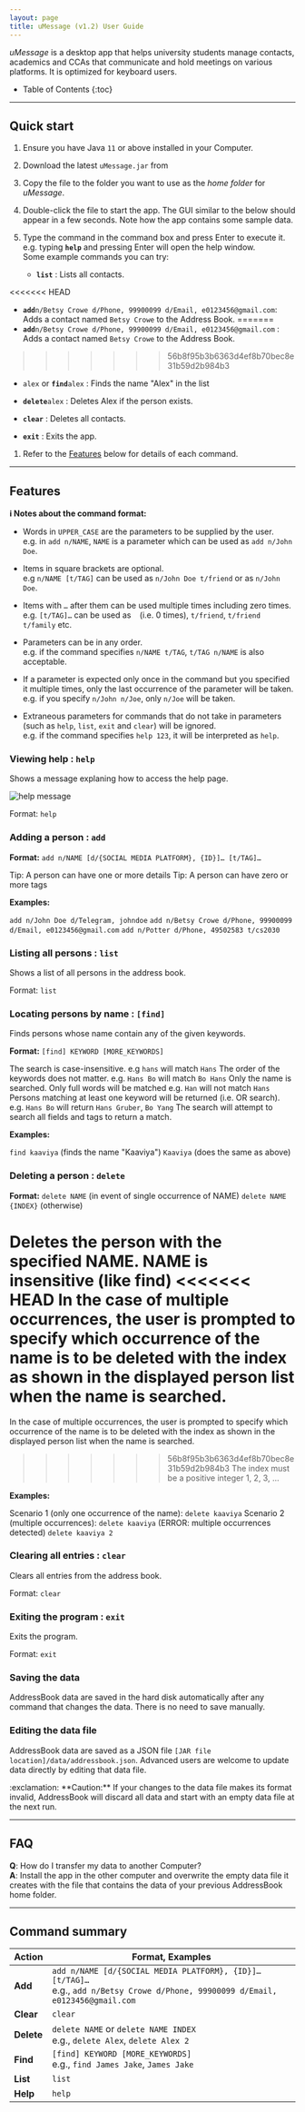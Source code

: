 ```yaml
---
layout: page
title: uMessage (v1.2) User Guide
---
```


*uMessage* is a desktop app that helps university students manage contacts, academics and CCAs that communicate and hold meetings on various platforms. It is optimized for keyboard users.

* Table of Contents
{:toc}

--------------------------------------------------------------------------------------------------------------------

## Quick start

1. Ensure you have Java `11` or above installed in your Computer.

1. Download the latest `uMessage.jar` from

1. Copy the file to the folder you want to use as the _home folder_ for *uMessage*.

1. Double-click the file to start the app. The GUI similar to the below should appear in a few seconds. Note how the app contains some sample data.<br>

1. Type the command in the command box and press Enter to execute it. e.g. typing **`help`** and pressing Enter will open the help window.<br>
   Some example commands you can try:

   * **`list`** : Lists all contacts.

<<<<<<< HEAD
   * **`add`**`n/Betsy Crowe d/Phone, 99900099 d/Email, e0123456@gmail.com`: Adds a contact named `Betsy Crowe` to the Address Book.
=======
   * **`add`**`n/Betsy Crowe d/Phone, 99900099 d/Email, e0123456@gmail.com` : Adds a contact named `Betsy Crowe` to the Address Book.
>>>>>>> 56b8f95b3b6363d4ef8b70bec8e31b59d2b984b3

   * `alex` or **`find`**`alex` : Finds the name "Alex" in the list

   * **`delete`**`alex` : Deletes Alex if the person exists.

   * **`clear`** : Deletes all contacts.

   * **`exit`** : Exits the app.

1. Refer to the [Features](#features) below for details of each command.

--------------------------------------------------------------------------------------------------------------------

## Features

<div markdown="block" class="alert alert-info">

**:information_source: Notes about the command format:**<br>

* Words in `UPPER_CASE` are the parameters to be supplied by the user.<br>
  e.g. in `add n/NAME`, `NAME` is a parameter which can be used as `add n/John Doe`.

* Items in square brackets are optional.<br>
  e.g `n/NAME [t/TAG]` can be used as `n/John Doe t/friend` or as `n/John Doe`.

* Items with `…`​ after them can be used multiple times including zero times.<br>
  e.g. `[t/TAG]…​` can be used as ` ` (i.e. 0 times), `t/friend`, `t/friend t/family` etc.

* Parameters can be in any order.<br>
  e.g. if the command specifies `n/NAME t/TAG`, `t/TAG n/NAME` is also acceptable.

* If a parameter is expected only once in the command but you specified it multiple times, only the last occurrence of the parameter will be taken.<br>
  e.g. if you specify `n/John n/Joe`, only `n/Joe` will be taken.

* Extraneous parameters for commands that do not take in parameters (such as `help`, `list`, `exit` and `clear`) will be ignored.<br>
  e.g. if the command specifies `help 123`, it will be interpreted as `help`.

</div>

### Viewing help : `help`

Shows a message explaning how to access the help page.

![help message](images/helpMessage.png)

Format: `help`


### Adding a person : `add`

**Format:** `add n/NAME [d/{SOCIAL MEDIA PLATFORM}, {ID}]… [t/TAG]…`

Tip: A person can have one or more details
Tip: A person can have zero or more tags

**Examples:**

`add n/John Doe d/Telegram, johndoe`
`add n/Betsy Crowe d/Phone, 99900099 d/Email, e0123456@gmail.com`
`add n/Potter d/Phone, 49502583 t/cs2030`

### Listing all persons : `list`

Shows a list of all persons in the address book.

Format: `list`

### Locating persons by name : `[find]`

Finds persons whose name contain any of the given keywords.

**Format:**  `[find] KEYWORD [MORE_KEYWORDS]`

The search is case-insensitive. e.g `hans` will match `Hans`
The order of the keywords does not matter. e.g. `Hans Bo` will match `Bo Hans`
Only the name is searched.
Only full words will be matched e.g. `Han` will not match `Hans`
Persons matching at least one keyword will be returned (i.e. OR search). e.g. `Hans Bo` will return `Hans Gruber`, `Bo Yang`
The search will attempt to search all fields and tags to return a match.

**Examples:**

`find kaaviya` (finds the name "Kaaviya")
`Kaaviya` (does the same as above)

### Deleting a person : `delete`

**Format:**
`delete NAME`			(in event of single occurrence of NAME)
`delete NAME {INDEX}`	(otherwise)

Deletes the person with the specified NAME.
NAME is insensitive (like find)
<<<<<<< HEAD
In the case of multiple occurrences, the user is prompted to specify which occurrence of the name is to be deleted with the index as shown in the displayed person list when the name is searched.
=======
In the case of multiple occurrences, the user is prompted to specify which occurrence of the name is to be deleted with the index as shown in the displayed person list when the name is searched.
>>>>>>> 56b8f95b3b6363d4ef8b70bec8e31b59d2b984b3
The index must be a positive integer 1, 2, 3, ...

**Examples:**

Scenario 1 (only one occurrence of the  name): `delete kaaviya`
Scenario 2 (multiple occurrences):
`delete kaaviya`   (ERROR: multiple occurrences detected)
`delete kaaviya 2`

### Clearing all entries : `clear`

Clears all entries from the address book.

Format: `clear`

### Exiting the program : `exit`

Exits the program.

Format: `exit`

### Saving the data

AddressBook data are saved in the hard disk automatically after any command that changes the data. There is no need to save manually.

### Editing the data file

AddressBook data are saved as a JSON file `[JAR file location]/data/addressbook.json`. Advanced users are welcome to update data directly by editing that data file.

<div markdown="span" class="alert alert-warning">:exclamation: **Caution:**
If your changes to the data file makes its format invalid, AddressBook will discard all data and start with an empty data file at the next run.
</div>


--------------------------------------------------------------------------------------------------------------------

## FAQ

**Q**: How do I transfer my data to another Computer?<br>
**A**: Install the app in the other computer and overwrite the empty data file it creates with the file that contains the data of your previous AddressBook home folder.

--------------------------------------------------------------------------------------------------------------------

## Command summary

Action | Format, Examples
--------|------------------
**Add** | `add n/NAME [d/{SOCIAL MEDIA PLATFORM}, {ID}]… [t/TAG]…​`<br> e.g., `add n/Betsy Crowe d/Phone, 99900099 d/Email, e0123456@gmail.com`
**Clear** | `clear`
**Delete** | `delete NAME` or `delete NAME INDEX`<br> e.g., `delete Alex`, `delete Alex 2`
**Find** | `[find] KEYWORD [MORE_KEYWORDS]`<br> e.g., `find James Jake`, `James Jake`
**List** | `list`
**Help** | `help`
